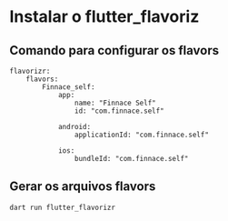 # Instalar o flutter_flavoriz


## Comando para configurar os flavors

    flavorizr:
        flavors:
            Finnace_self: 
                app:
                    name: "Finnace Self"
                    id: "com.finnace.self"
                
                android: 
                    applicationId: "com.finnace.self"
                
                ios:
                    bundleId: "com.finnace.self"

## Gerar os arquivos flavors

    dart run flutter_flavorizr